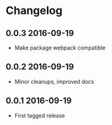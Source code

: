 # Changelog

## 0.0.3    2016-09-19

* Make package webpack compatible


## 0.0.2    2016-09-19

* Minor cleanups, improved docs


## 0.0.1    2016-09-19

* First tagged release
